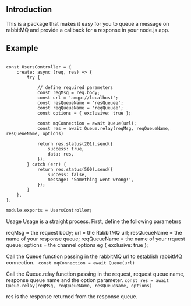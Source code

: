 ## Introduction
This is a package that makes it easy for you to queue a message on rabbitMQ and provide a callback for a response in your node.js app.

## Example
``` const Queue = require('relay-rabbitmq');

const UsersController = {
    create: async (req, res) => {
        try {
           
            // define required parameters
            const reqMsg = req.body;
            const url = 'amqp://localhost';
            const resQueueName = 'resQueuee';
            const reqQueueName = 'reqQueuee';
            const options = { exclusive: true };

            const mqConnection = await Queue(url);
            const res = await Queue.relay(reqMsg, reqQueueName, resQueueName, options)

            return res.status(201).send({
                success: true,
                data: res,
            });
        } catch (err) {
            return res.status(500).send({
                success: false,
                message: 'Something went wrong!',
            });
        }
    },
};

module.exports = UsersController;

```

Usage
Usage is a straight process. First, define the following parameters

reqMsg = the request body;
url = the RabbitMQ url;
resQueueName = the name of your response queue;
reqQueueName = the name of your rrquest queue;
options = the channel options eg { exclusive: true };

Call the Queue function passing in the rabbitMQ url to establish rabbitMQ connection.
``` const mqConnection = await Queue(url)```

Call the Queue.relay function passing in the request, request queue name, response queue name and the option parameter.
```const res = await Queue.relay(reqMsg, reqQueueName, resQueueName, options)```

res is the response returned from the response queue.

